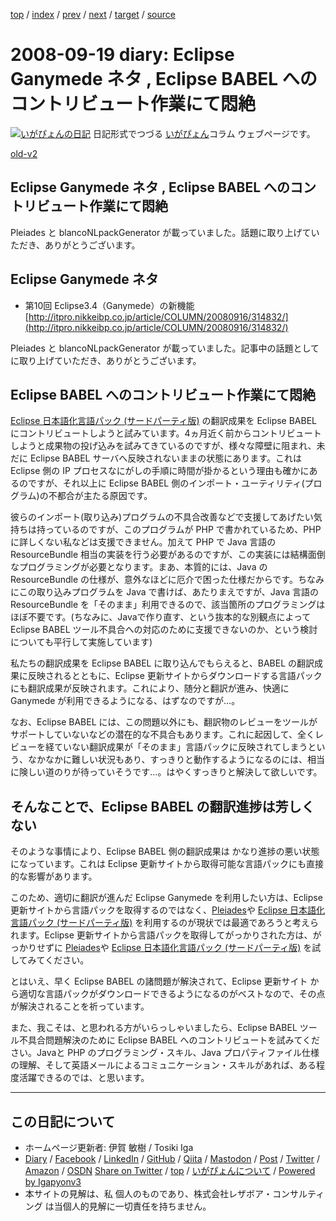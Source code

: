 [top](../index.html) 
 / [index](index.html) 
 / [prev](ig080917.html) 
 / [next](ig080922.html) 
 / [target](https://www.igapyon.jp/igapyon/diary/2008/ig080919.html) 
 / [source](https://github.com/igapyon/diary/blob/master/2008/ig080919.src.md) 

2008-09-19 diary: Eclipse Ganymede ネタ , Eclipse BABEL へのコントリビュート作業にて悶絶
=====================================================================================================
[![いがぴょんの日記](https://www.igapyon.jp/igapyon/diary/images/iga202308_256.jpg "いがぴょん")](https://www.igapyon.jp/igapyon/diary/memo/memoigapyon.html) 日記形式でつづる [いがぴょん](https://www.igapyon.jp/igapyon/diary/memo/memoigapyon.html)コラム ウェブページです。

[old-v2](ig080919-orig.html)

## Eclipse Ganymede ネタ , Eclipse BABEL へのコントリビュート作業にて悶絶

Pleiades と blancoNLpackGenerator が載っていました。話題に取り上げていただき、ありがとうございます。


## Eclipse Ganymede ネタ

* 第10回 Eclipse3.4（Ganymede）の新機能
  [http://itpro.nikkeibp.co.jp/article/COLUMN/20080916/314832/](http://itpro.nikkeibp.co.jp/article/COLUMN/20080916/314832/)

Pleiades と blancoNLpackGenerator が載っていました。記事中の話題としてに取り上げていただき、ありがとうございます。

## Eclipse BABEL へのコントリビュート作業にて悶絶

[Eclipse 日本語化言語パック (サードパーティ版)](https://www.igapyon.jp/blanco/nlpack/eclipse/) の翻訳成果を Eclipse BABEL にコントリビュートしようと試みています。4ヵ月近く前からコントリビュートしようと成果物の投げ込みを試みてきているのですが、様々な障壁に阻まれ、未だに
Eclipse BABEL サーバへ反映されないままの状態にあります。これは Eclipse 側の IP プロセスなにがしの手順に時間が掛かるという理由も確かにあるのですが、それ以上に
Eclipse BABEL 側のインポート・ユーティリティ(プログラム)の不都合が主たる原因です。

彼らのインポート(取り込み)プログラムの不具合改善などで支援してあげたい気持ちは持っているのですが、このプログラムが PHP で書かれているため、PHPに詳しくない私などは支援できません。加えて PHP で Java 言語の ResourceBundle 相当の実装を行う必要があるのですが、この実装には結構面倒なプログラミングが必要となります。まあ、本質的には、Java の ResourceBundle の仕様が、意外なほどに厄介で困った仕様だからです。ちなみにこの取り込みプログラムを Java で書けば、あたりまえですが、Java 言語の ResourceBundle を「そのまま」利用できるので、該当箇所のプログラミングはほぼ不要です。(ちなみに、Javaで作り直す、という抜本的な別観点によって
Eclipse BABEL ツール不具合への対応のために支援できないのか、という検討についても平行して実施しています)

私たちの翻訳成果を Eclipse BABEL に取り込んでもらえると、BABEL の翻訳成果に反映されるとともに、Eclipse 更新サイトからダウンロードする言語パックにも翻訳成果が反映されます。これにより、随分と翻訳が進み、快適に
Ganymede が利用できるようになる、はずなのですが…。

なお、Eclipse BABEL には、この問題以外にも、翻訳物のレビューをツールがサポートしていないなどの潜在的な不具合もあります。これに起因して、全くレビューを経ていない翻訳成果が「そのまま」言語パックに反映されてしまうという、なかなかに難しい状況もあり、すっきりと動作するようになるのには、相当に険しい道のりが待っていそうです…。はやくすっきりと解決して欲しいです。

## そんなことで、Eclipse BABEL の翻訳進捗は芳しくない

そのような事情により、Eclipse BABEL 側の翻訳成果は かなり進捗の悪い状態になっています。これは Eclipse 更新サイトから取得可能な言語パックにも直接的な影響があります。

このため、適切に翻訳が進んだ Eclipse Ganymede を利用したい方は、Eclipse 更新サイトから言語パックを取得するのではなく、[Pleiades](http://mergedoc.sourceforge.jp/pleiades.html)や [Eclipse 日本語化言語パック (サードパーティ版)](https://www.igapyon.jp/blanco/nlpack/eclipse/) を利用するのが現状では最適であろうと考えられます。Eclipse 更新サイトから言語パックを取得してがっかりされた方は、がっかりせずに [Pleiades](http://mergedoc.sourceforge.jp/pleiades.html)や [Eclipse 日本語化言語パック (サードパーティ版)](https://www.igapyon.jp/blanco/nlpack/eclipse/) を試してみてください。

とはいえ、早く Eclipse BABEL の諸問題が解決されて、Eclipse 更新サイト から適切な言語パックがダウンロードできるようになるのがベストなので、その点が解決されることを祈っています。

また、我こそは、と思われる方がいらっしゃいましたら、Eclipse BABEL ツール不具合問題解決のために Eclipse BABEL へのコントリビュートを試みてください。Javaと PHP のプログラミング・スキル、Java プロパティファイル仕様の理解、そして英語メールによるコミュニケーション・スキルがあれば、ある程度活躍できるのでは、と思います。


----------------------------------------------------------------------------------------------------

## この日記について

* ホームページ更新者: 伊賀 敏樹 / Tosiki Iga
* [Diary](https://www.igapyon.jp/igapyon/diary/) / [Facebook](https://www.facebook.com/igapyon) / [LinkedIn](https://www.linkedin.com/in/toshikiiga) / [GitHub](https://github.com/igapyon) / [Qiita](https://qiita.com/igapyon) / [Mastodon](https://social.vivaldi.net/@igapyon) / [Post](https://post.news/igapyon) / [Twitter](https://twitter.com/ToshikiIga) / [Amazon](https://www.amazon.co.jp/%E4%BC%8A%E8%B3%80-%E6%95%8F%E6%A8%B9/e/B004LTQWCQ) / [OSDN](https://ja.osdn.net/users/iga/)
[Share on Twitter](https://twitter.com/intent/tweet?hashtags=igapyon%2Cdiary%2C%E3%81%84%E3%81%8C%E3%81%B4%E3%82%87%E3%82%93&text=Eclipse+Ganymede+%E3%83%8D%E3%82%BF+%2C+Eclipse+BABEL+%E3%81%B8%E3%81%AE%E3%82%B3%E3%83%B3%E3%83%88%E3%83%AA%E3%83%93%E3%83%A5%E3%83%BC%E3%83%88%E4%BD%9C%E6%A5%AD%E3%81%AB%E3%81%A6%E6%82%B6%E7%B5%B6&url=https%3A%2F%2Fwww.igapyon.jp%2Figapyon%2Fdiary%2F2008%2Fig080919.html) / [top](../index.html) / [いがぴょんについて](https://www.igapyon.jp/igapyon/diary/memo/memoigapyon.html) / [Powered by Igapyonv3](https://github.com/igapyon/igapyonv3)
* 本サイトの見解は、私 個人のものであり、株式会社レザボア・コンサルティング は当個人的見解に一切責任を持ちません。 
